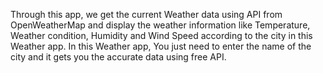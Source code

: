 Through this app, we get the current Weather data using API from OpenWeatherMap and display the weather information like Temperature, Weather condition, Humidity and Wind Speed according to the city in this Weather app. In this Weather app, You just need to enter the name of the city and it gets you the accurate data using free API.

